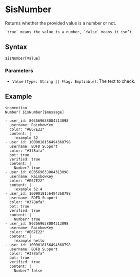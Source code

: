 # $isNumber
Returns whether the provided value is a number or not.

```admonish tip
`true` means the value is a number, `false` means it isn’t.
```

## Syntax
```
$isNumber[Value]
```

### Parameters
- `Value` `(Type: String || Flag: Emptiable)`: The text to check.

## Example
```
$nomention
Number? $isNumber[$message]
```

``` discord yaml
- user_id: 803569638084313098
  username: RainbowKey
  color: "#E67E22"
  content: |
    !example 52
- user_id: 1009018156494368798
  username: BDFD Support
  color: "#378afa"
  bot: true
  verified: true
  content: |
    Number? true
- user_id: 803569638084313098
  username: RainbowKey
  color: "#E67E22"
  content: |
    !example 52.4
- user_id: 1009018156494368798
  username: BDFD Support
  color: "#378afa"
  bot: true
  verified: true
  content: |
    Number? true
- user_id: 803569638084313098
  username: RainbowKey
  color: "#E67E22"
  content: |
    !example hello
- user_id: 1009018156494368798
  username: BDFD Support
  color: "#378afa"
  bot: true
  verified: true
  content: |
    Number? false
```
